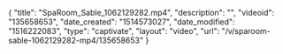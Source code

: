 {
    "title": "SpaRoom_Sable_1062129282.mp4",
    "description": "",
    "videoid": "135658653",
    "date_created": "1514573027",
    "date_modified": "1516222083",
    "type": "captivate",
    "layout": "video",
    "url": "\/v\/sparoom-sable-1062129282-mp4\/135658653"
}